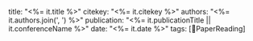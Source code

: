 title: "<%= it.title %>"
citekey: "<%= it.citekey %>"
authors: "<%= it.authors.join(', ') %>"
publication:   "<%= it.publicationTitle || it.conferenceName %>"
date:   "<%= it.date %>"
tags: [📖PaperReading]